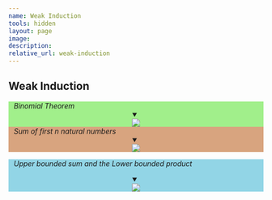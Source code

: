 ```yaml
---
name: Weak Induction 
tools: hidden
layout: page
image: 
description:
relative_url: weak-induction
---
```


## Weak Induction
<div style='background-color:#A1EF8B'><em style="margin-left:0.75em;">Binomial Theorem</em>
<details open style="text-align:center;"><summary markdown="span" class="notriangle" ></summary>
<a href="../../assets/induction/weak-induction/binomial-theorem-proof.pdf" ><img src="../../assets/induction/weak-induction/binomial-theorem.svg"></a>
</details>
</div>
<div style='background-color:#D8A47F;'><em style="margin-left:0.75em;"><em>Sum of first n natural numbers</em>
<details open style="text-align:center;"><summary markdown="span" class="notriangle" ></summary>
<a href="../../assets/induction/weak-induction/sum-of-first-n-naturals.pdf" ><img src="../../assets/induction/weak-induction/sum-of-first-n-naturals.svg" ></a>
</details>
</div>
<div style='background-color:#92d5e6;'><p style="margin-left:0.75em;margin-right:0.75em;text-align:left;"><em>Upper bounded sum and the Lower bounded product</em></p>
<details open style="text-align:center;"><summary markdown="span" class="notriangle" ></summary>
<a href="../../assets/induction/weak-induction/upper-bounded-sum-and-the-lower-bounded-product.pdf" ><img src="../../assets/induction/weak-induction/upper-bounded-sum-and-the-lower-bounded-product.svg" class="aligncenter" ></a>
</details>
</div>
<br>
